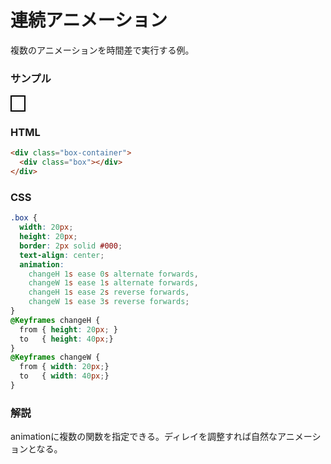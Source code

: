 # 連続アニメーション

複数のアニメーションを時間差で実行する例。

<style>
  .box {
    width: 20px;
    height: 20px;
    border: 2px solid #000;
    text-align: center;
    animation: 
      changeH 1s ease 0s alternate forwards,
      changeW 1s ease 1s alternate forwards,
      changeH 1s ease 2s reverse forwards,
      changeW 1s ease 3s reverse forwards;
  }
  @Keyframes changeH {
    from { height: 20px; }
    to   { height: 40px;}
  }
  @Keyframes changeW {
    from { width: 20px;}
    to   { width: 40px;}
  }
</style>

### サンプル
<div class="box-container">
  <div class="box"></div>
</div>

### HTML
```html
<div class="box-container">
  <div class="box"></div>
</div>
```

### CSS
```css
.box {
  width: 20px;
  height: 20px;
  border: 2px solid #000;
  text-align: center;
  animation: 
    changeH 1s ease 0s alternate forwards,
    changeW 1s ease 1s alternate forwards,
    changeH 1s ease 2s reverse forwards,
    changeW 1s ease 3s reverse forwards;
}
@Keyframes changeH {
  from { height: 20px; }
  to   { height: 40px;}
}
@Keyframes changeW {
  from { width: 20px;}
  to   { width: 40px;}
}
```

### 解説
animationに複数の関数を指定できる。ディレイを調整すれば自然なアニメーションとなる。

